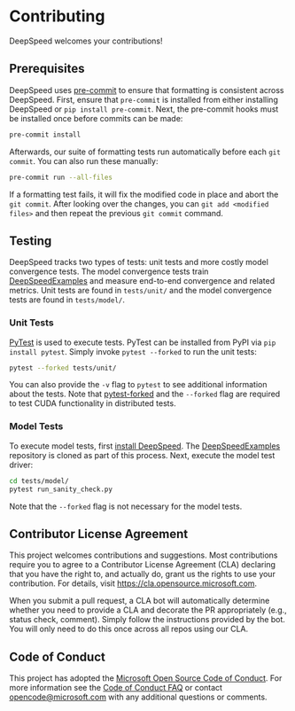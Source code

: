 # Contributing
DeepSpeed welcomes your contributions!

## Prerequisites
DeepSpeed uses [pre-commit](https://pre-commit.com/) to ensure that formatting is
consistent across DeepSpeed. First, ensure that `pre-commit` is installed from either
installing DeepSpeed or `pip install pre-commit`. Next, the pre-commit hooks must be
installed once before commits can be made:
```bash
pre-commit install
```

Afterwards, our suite of formatting tests run automatically before each `git commit`. You
can also run these manually:
```bash
pre-commit run --all-files
```
If a formatting test fails, it will fix the modified code in place and abort
the `git commit`. After looking over the changes, you can `git add <modified files>`
and then repeat the previous `git commit` command.


## Testing
DeepSpeed tracks two types of tests: unit tests and more costly model convergence tests.
The model convergence tests train
[DeepSpeedExamples](https://github.com/microsoft/DeepSpeedExamples/) and measure
end-to-end convergence and related metrics. Unit tests are found in `tests/unit/` and
the model convergence tests are found in `tests/model/`.

### Unit Tests
[PyTest](https://docs.pytest.org/en/latest/) is used to execute tests. PyTest can be
installed from PyPI via `pip install pytest`. Simply invoke `pytest --forked` to run the
unit tests:
```bash
pytest --forked tests/unit/
```
You can also provide the `-v` flag to `pytest` to see additional information about the
tests. Note that [pytest-forked](https://github.com/pytest-dev/pytest-forked) and the
`--forked` flag are required to test CUDA functionality in distributed tests.

### Model Tests
To execute model tests, first [install DeepSpeed](#installation). The
[DeepSpeedExamples](https://github.com/microsoft/DeepSpeedExamples/) repository is cloned
as part of this process. Next, execute the model test driver:
```bash
cd tests/model/
pytest run_sanity_check.py
```
Note that the `--forked` flag is not necessary for the model tests.

## Contributor License Agreement
This project welcomes contributions and suggestions. Most contributions require you to
agree to a Contributor License Agreement (CLA) declaring that you have the right to, and
actually do, grant us the rights to use your contribution. For details, visit
https://cla.opensource.microsoft.com.

When you submit a pull request, a CLA bot will automatically determine whether you need
to provide a CLA and decorate the PR appropriately (e.g., status check, comment). Simply
follow the instructions provided by the bot. You will only need to do this once across
all repos using our CLA.

## Code of Conduct
This project has adopted the [Microsoft Open Source Code of
Conduct](https://opensource.microsoft.com/codeofconduct/). For more information see the
[Code of Conduct FAQ](https://opensource.microsoft.com/codeofconduct/faq/) or contact
[opencode@microsoft.com](mailto:opencode@microsoft.com) with any additional questions or
comments.
